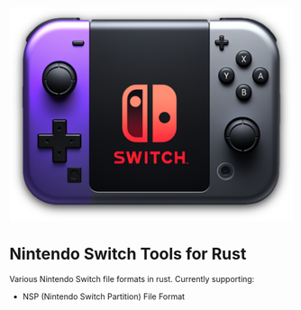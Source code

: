 <p align="center">
  <img src="assets/switch.webp" />
</p>

# Nintendo Switch Tools for Rust

Various Nintendo Switch file formats in rust. Currently supporting:

- NSP (Nintendo Switch Partition) File Format
